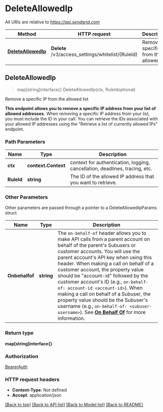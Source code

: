 # DeleteAllowedIp

All URIs are relative to *https://api.sendgrid.com*

Method | HTTP request | Description
------------- | ------------- | -------------
[**DeleteAllowedIp**](DeleteAllowedIp.md#DeleteAllowedIp) | **Delete** /v3/access_settings/whitelist/{RuleId} | Remove a specific IP from the allowed list



## DeleteAllowedIp

> map[string]interface{} DeleteAllowedIp(ctx, RuleIdoptional)

Remove a specific IP from the allowed list

**This endpoint allows you to remove a specific IP address from your list of allowed addresses.**  When removing a specific IP address from your list, you must include the ID in your call.  You can retrieve the IDs associated with your allowed IP addresses using the \"Retrieve a list of currently allowed IPs\" endpoint.

### Path Parameters


Name | Type | Description
------------- | ------------- | -------------
**ctx** | **context.Context** | context for authentication, logging, cancellation, deadlines, tracing, etc.
**RuleId** | **string** | The ID of the allowed IP address that you want to retrieve.

### Other Parameters

Other parameters are passed through a pointer to a DeleteAllowedIpParams struct


Name | Type | Description
------------- | ------------- | -------------
**Onbehalfof** | **string** | The `on-behalf-of` header allows you to make API calls from a parent account on behalf of the parent's Subusers or customer accounts. You will use the parent account's API key when using this header. When making a call on behalf of a customer account, the property value should be \"account-id\" followed by the customer account's ID (e.g., `on-behalf-of: account-id <account-id>`). When making a call on behalf of a Subuser, the property value should be the Subuser's username (e.g., `on-behalf-of: <subuser-username>`). See [**On Behalf Of**](https://docs.sendgrid.com/api-reference/how-to-use-the-sendgrid-v3-api/on-behalf-of) for more information.

### Return type

**map[string]interface{}**

### Authorization

[BearerAuth](../README.md#BearerAuth)

### HTTP request headers

- **Content-Type**: Not defined
- **Accept**: application/json

[[Back to top]](#) [[Back to API list]](../README.md#documentation-for-api-endpoints)
[[Back to Model list]](../README.md#documentation-for-models)
[[Back to README]](../README.md)

